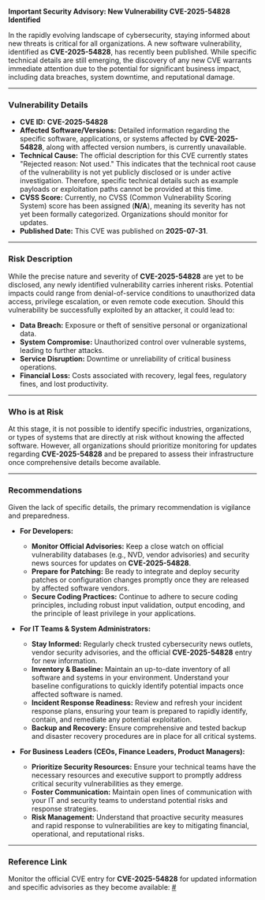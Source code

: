 **Important Security Advisory: New Vulnerability **CVE-2025-54828** Identified**

In the rapidly evolving landscape of cybersecurity, staying informed about new threats is critical for all organizations. A new software vulnerability, identified as **CVE-2025-54828**, has recently been published. While specific technical details are still emerging, the discovery of any new CVE warrants immediate attention due to the potential for significant business impact, including data breaches, system downtime, and reputational damage.

---

### Vulnerability Details

*   **CVE ID:** **CVE-2025-54828**
*   **Affected Software/Versions:** Detailed information regarding the specific software, applications, or systems affected by **CVE-2025-54828**, along with affected version numbers, is currently unavailable.
*   **Technical Cause:** The official description for this CVE currently states "Rejected reason: Not used." This indicates that the technical root cause of the vulnerability is not yet publicly disclosed or is under active investigation. Therefore, specific technical details such as example payloads or exploitation paths cannot be provided at this time.
*   **CVSS Score:** Currently, no CVSS (Common Vulnerability Scoring System) score has been assigned (**N/A**), meaning its severity has not yet been formally categorized. Organizations should monitor for updates.
*   **Published Date:** This CVE was published on **2025-07-31**.

---

### Risk Description

While the precise nature and severity of **CVE-2025-54828** are yet to be disclosed, any newly identified vulnerability carries inherent risks. Potential impacts could range from denial-of-service conditions to unauthorized data access, privilege escalation, or even remote code execution. Should this vulnerability be successfully exploited by an attacker, it could lead to:

*   **Data Breach:** Exposure or theft of sensitive personal or organizational data.
*   **System Compromise:** Unauthorized control over vulnerable systems, leading to further attacks.
*   **Service Disruption:** Downtime or unreliability of critical business operations.
*   **Financial Loss:** Costs associated with recovery, legal fees, regulatory fines, and lost productivity.

---

### Who is at Risk

At this stage, it is not possible to identify specific industries, organizations, or types of systems that are directly at risk without knowing the affected software. However, all organizations should prioritize monitoring for updates regarding **CVE-2025-54828** and be prepared to assess their infrastructure once comprehensive details become available.

---

### Recommendations

Given the lack of specific details, the primary recommendation is vigilance and preparedness.

*   **For Developers:**
    *   **Monitor Official Advisories:** Keep a close watch on official vulnerability databases (e.g., NVD, vendor advisories) and security news sources for updates on **CVE-2025-54828**.
    *   **Prepare for Patching:** Be ready to integrate and deploy security patches or configuration changes promptly once they are released by affected software vendors.
    *   **Secure Coding Practices:** Continue to adhere to secure coding principles, including robust input validation, output encoding, and the principle of least privilege in your applications.

*   **For IT Teams & System Administrators:**
    *   **Stay Informed:** Regularly check trusted cybersecurity news outlets, vendor security advisories, and the official **CVE-2025-54828** entry for new information.
    *   **Inventory & Baseline:** Maintain an up-to-date inventory of all software and systems in your environment. Understand your baseline configurations to quickly identify potential impacts once affected software is named.
    *   **Incident Response Readiness:** Review and refresh your incident response plans, ensuring your team is prepared to rapidly identify, contain, and remediate any potential exploitation.
    *   **Backup and Recovery:** Ensure comprehensive and tested backup and disaster recovery procedures are in place for all critical systems.

*   **For Business Leaders (CEOs, Finance Leaders, Product Managers):**
    *   **Prioritize Security Resources:** Ensure your technical teams have the necessary resources and executive support to promptly address critical security vulnerabilities as they emerge.
    *   **Foster Communication:** Maintain open lines of communication with your IT and security teams to understand potential risks and response strategies.
    *   **Risk Management:** Understand that proactive security measures and rapid response to vulnerabilities are key to mitigating financial, operational, and reputational risks.

---

### Reference Link

Monitor the official CVE entry for **CVE-2025-54828** for updated information and specific advisories as they become available: [#](https://www.cve.org/CVERecord?id=CVE-2025-54828)